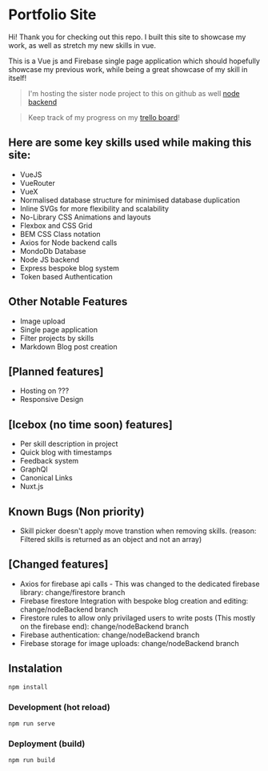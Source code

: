 # Portfolio Site

Hi! Thank you for checking out this repo.
I built this site to showcase my work, as well as stretch my new skills in vue.

This is a Vue js and Firebase single page application which should hopefully showcase my previous work, while being a great showcase of my skill in itself!

> I'm hosting the sister node project to this on github as well [node backend](https://github.com/JamesManningR/portfolio-node)

> Keep track of my progress on my [trello board](https://trello.com/b/lWsAhIzN/portfolio-site)! 

## Here are some key skills used while making this site:
* VueJS
* VueRouter
* VueX
* Normalised database structure for minimised database duplication
* Inline SVGs for more flexibility and scalability
* No-Library CSS Animations and layouts
* Flexbox and CSS Grid
* BEM CSS Class notation
* Axios for Node backend calls
* MondoDb Database
* Node JS backend
* Express bespoke blog system
* Token based Authentication

## Other Notable Features
* Image upload
* Single page application
* Filter projects by skills
* Markdown Blog post creation

## [Planned features]
* Hosting on ???
* Responsive Design

## [Icebox (no time soon) features]
* Per skill description in project
* Quick blog with timestamps
* Feedback system
* GraphQl
* Canonical Links
* Nuxt.js

## Known Bugs (Non priority)
* Skill picker doesn't apply move transtion when removing skills. (reason: Filtered skills is returned as an object and not an array)

## [Changed features]
* Axios for firebase api calls - This was changed to the dedicated firebase library: change/firestore branch
* Firebase firestore Integration with bespoke blog creation and editing: change/nodeBackend branch
* Firestore rules to allow only privilaged users to write posts (This mostly on the firebase end): change/nodeBackend branch
* Firebase authentication: change/nodeBackend branch
* Firebase storage for image uploads: change/nodeBackend branch

## Instalation
`npm install`

### Development (hot reload)
`npm run serve`

### Deployment (build)
`npm run build`